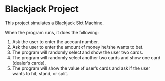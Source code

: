 # Blackjack Project
This project simulates a Blackjack Slot Machine. 

When the program runs, it does the following:
1. Ask the user to enter the account number.
2. Ask the user to enter the amount of money he/she wants to bet.
3. The program will randomly select and show the user two cards.
4. The program will randomly select another two cards and show one card (dealer’s cards).
5. The program will show the value of user’s cards and ask if the user wants to hit, stand, or split.
